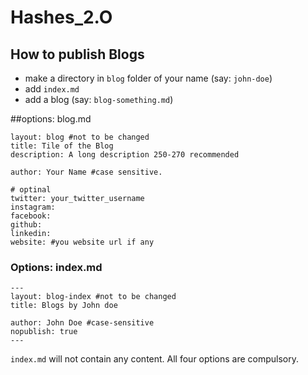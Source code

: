 # Hashes_2.O

## How to publish Blogs
- make a directory in `blog` folder of your name (say: `john-doe`)
- add `index.md`
- add a blog (say: `blog-something.md`)

##options: blog.md
```
layout: blog #not to be changed
title: Tile of the Blog
description: A long description 250-270 recommended

author: Your Name #case sensitive.

# optinal
twitter: your_twitter_username
instagram:
facebook:
github:
linkedin:
website: #you website url if any
```

### Options: index.md
```
---
layout: blog-index #not to be changed
title: Blogs by John doe

author: John Doe #case-sensitive
nopublish: true
---
```
`index.md` will not contain any content. All four options are compulsory.
